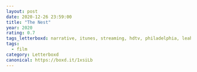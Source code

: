 ```yaml
---
layout: post 
date: 2020-12-26 23:59:00
title: "The Nest"
year: 2020
rating: 0.7
tags_letterboxd: narrative, itunes, streaming, hdtv, philadelphia, leah
tags:
  - film
category: Letterboxd
canonical: https://boxd.it/1xsiLb
---
```


